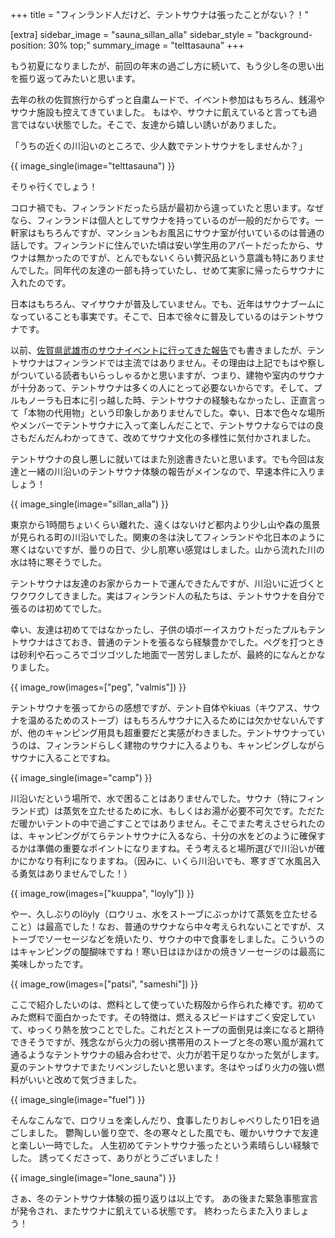 +++
title = "フィンランド人だけど、テントサウナは張ったことがない？！"

[extra]
sidebar_image = "sauna_sillan_alla"
sidebar_style = "background-position: 30% top;"
summary_image = "telttasauna"
+++

もう初夏になりましたが、前回の年末の過ごし方に続いて、もう少し冬の思い出を振り返ってみたいと思います。

去年の秋の佐賀旅行からずっと自粛ムードで、イベント参加はもちろん、銭湯やサウナ施設も控えてきていました。
もはや、サウナに飢えていると言っても過言ではない状態でした。そこで、友達から嬉しい誘いがありました。

「うちの近くの川沿いのところで、少人数でテントサウナをしませんか？」

<!-- more -->

{{ image_single(image="telttasauna") }}

そりゃ行くでしょう！

コロナ禍でも、フィンランドだったら話が最初から違っていたと思います。なぜなら、フィンランドは個人としてサウナを持っているのが一般的だからです。一軒家はもちろんですが、マンションもお風呂にサウナ室が付いているのは普通の話しです。フィンランドに住んでいた頃は安い学生用のアパートだったから、サウナは無かったのですが、とんでもないくらい贅沢品という意識も特にありませんでした。同年代の友達の一部も持っていたし、せめて実家に帰ったらサウナに入れたのです。

日本はもちろん、マイサウナが普及していません。でも、近年はサウナブームになっていることも事実です。そこで、日本で徐々に普及しているのはテントサウナです。

以前、[佐賀県武雄市のサウナイベントに行ってきた報告](../saga3/)でも書きましたが、テントサウナはフィンランドでは主流ではありません。その理由は上記でもはや察しがついている読者もいらっしゃるかと思いますが、つまり、建物や室内のサウナが十分あって、テントサウナは多くの人にとって必要ないからです。そして、プルもノーラも日本に引っ越した時、テントサウナの経験もなかったし、正直言って「本物の代用物」という印象しかありませんでした。幸い、日本で色々な場所やメンバーでテントサウナに入って楽しんだことで、テントサウナならではの良さもだんだんわかってきて、改めてサウナ文化の多様性に気付かされました。

テントサウナの良し悪しに就いてはまた別途書きたいと思います。でも今回は友達と一緒の川沿いのテントサウナ体験の報告がメインなので、早速本件に入りましょう！

{{ image_single(image="sillan_alla") }}

東京から1時間ちょいくらい離れた、遠くはないけど都内より少し山や森の風景が見られる町の川沿いでした。関東の冬は決してフィンランドや北日本のように寒くはないですが、曇りの日で、少し肌寒い感覚はしました。山から流れた川の水は特に寒そうでした。

テントサウナは友達のお家からカートで運んできたんですが、川沿いに近づくとワクワクしてきました。実はフィンランド人の私たちは、テントサウナを自分で張るのは初めてでした。

幸い、友達は初めてではなかったし、子供の頃ボーイスカウトだったプルもテントサウナはさておき、普通のテントを張るなら経験豊かでした。ペグを打つときは砂利や石っころでゴツゴツした地面で一苦労しましたが、最終的になんとかなりました。

{{ image_row(images=["peg", "valmis"]) }}

テントサウナを張ってからの感想ですが、テント自体やkiuas（キウアス、サウナを温めるためのストーブ）はもちろんサウナに入るためには欠かせないんですが、他のキャンピング用具も超重要だと実感がわきました。テントサウナっていうのは、フィンランドらしく建物のサウナに入るよりも、キャンピングしながらサウナに入ることですね。

{{ image_single(image="camp") }}

川沿いだという場所で、水で困ることはありませんでした。サウナ（特にフィンランド式）は蒸気を立たせるために水、もしくはお湯が必要不可欠です。ただただ暖かいテントの中で過ごすことではありません。そこでまた考えさせられたのは、キャンピングがてらテントサウナに入るなら、十分の水をどのように確保するかは準備の重要なポイントになりますね。そう考えると場所選びで川沿いが確かにかなり有利になりますね。（因みに、いくら川沿いでも、寒すぎて水風呂入る勇気はありませんでした！）

{{ image_row(images=["kuuppa", "loyly"]) }}

やー、久しぶりのlöyly（ロウリュ、水をストーブにぶっかけて蒸気を立たせること）は最高でした！なお、普通のサウナなら中々考えられないことですが、ストーブでソーセージなどを焼いたり、サウナの中で食事をしました。こういうのはキャンピングの醍醐味ですね！寒い日はほかほかの焼きソーセージのは最高に美味しかったです。

{{ image_row(images=["patsi", "sameshi"]) }}

ここで紹介したいのは、燃料として使っていた籾殻から作られた棒です。初めてみた燃料で面白かったです。その特徴は、燃えるスピードはすごく安定していて、ゆっくり熱を放つことでした。これだとストープの面倒見は楽になると期待できそうですが、残念ながら火力の弱い携帯用のストーブと冬の寒い風が漏れて通るようなテントサウナの組み合わせで、火力が若干足りなかった気がします。夏のテントサウナでまたリベンジしたいと思います。冬はやっぱり火力の強い燃料がいいと改めて気づきました。

{{ image_single(image="fuel") }}

そんなこんなで、ロウリュを楽しんだり、食事したりおしゃべりしたり1日を過ごしました。
鬱陶しい曇り空で、冬の寒々とした風でも、暖かいサウナで友達と楽しい一時でした。
人生初めてテントサウナ張ったという素晴らしい経験でした。
誘ってくださって、ありがとうございました！

{{ image_single(image="lone_sauna") }}

さぁ、冬のテントサウナ体験の振り返りは以上です。
あの後また緊急事態宣言が発令され、またサウナに飢えている状態です。
終わったらまた入りましょう！